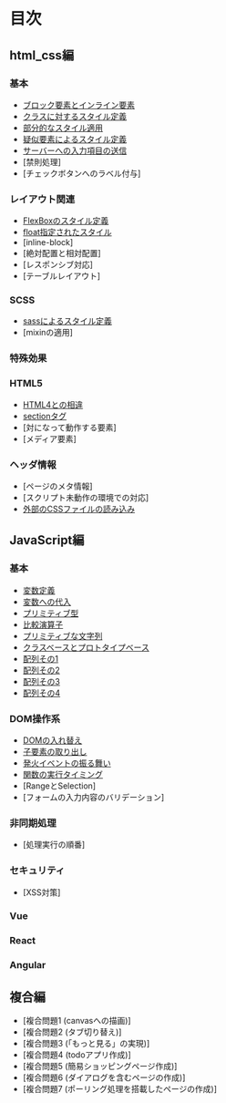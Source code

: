 # 目次
## html_css編
### 基本
- [ブロック要素とインライン要素](html_css/fundamental/BrockOrInline/question.md)
- [クラスに対するスタイル定義](html_css/fundamental/StyleDefinitionOfClass/question.md)
- [部分的なスタイル適用](html_css/fundamental/PartialStyling/question.md)
- [疑似要素によるスタイル定義](html_css/fundamental/PseudoElement/question.md)
- [サーバーへの入力項目の送信](html_css/fundamental/SendToServer/question.md)
- [禁則処理]
- [チェックボタンへのラベル付与]

### レイアウト関連
- [FlexBoxのスタイル定義](html_css/fundamental/FlexibleBox/question.md)
- [float指定されたスタイル](html_css/fundamental/FloatStyling/question.md)
- [inline-block]
- [絶対配置と相対配置]
- [レスポンシブ対応]
- [テーブルレイアウト]

### SCSS
- [sassによるスタイル定義](html_css/fundamental/SCSSWriting/question.md)
- [mixinの適用]

### 特殊効果

### HTML5
- [HTML4との相違](html_css/fundamental/Version/question.md)
- [sectionタグ](html_css/fundamental/AboutSection/question.md)
- [対になって動作する要素]
- [メディア要素]

### ヘッダ情報
- [ページのメタ情報]
- [スクリプト未動作の環境での対応]
- [外部のCSSファイルの読み込み](html_css/fundamental/ImportStyleSheets/question.md)

## JavaScript編
### 基本
- [変数定義](javascript/fundamental/VariableDefinition/question.md)
- [変数への代入](javascript/fundamental/Substitution/question.md)
- [プリミティブ型](javascript/fundamental/PrimitiveTypes/question.md)
- [比較演算子](javascript/fundamental/ComparativeOperator/question.md)
- [プリミティブな文字列](javascript/fundamental/PrimitiveCharacter/question.md)
- [クラスベースとプロトタイプベース](javascript/fundamental/BaseDifference/question.md)
- [配列その1](javascript/fundamental/Array1/question.md)
- [配列その2](javascript/fundamental/Array2/question.md)
- [配列その3](javascript/fundamental/ArrayControl1/question.md)
- [配列その4](javascript/fundamental/ArrayControl2/question.md)

### DOM操作系
- [DOMの入れ替え](javascript/DomControl/ChangeDom/question.md)
- [子要素の取り出し](javascript/DomControl/ChildNodes/question.md)
- [発火イベントの振る舞い](javascript/DomControl/EventBehavior/question.md)
- [関数の実行タイミング](javascript/DomControl/FunctionExecutionTiming/question.md)
- [RangeとSelection]
- [フォームの入力内容のバリデーション]

### 非同期処理
- [処理実行の順番]

### セキュリティ
- [XSS対策]

### Vue

### React

### Angular

## 複合編
- [複合問題1 (canvasへの描画)]
- [複合問題2 (タブ切り替え)]
- [複合問題3 (「もっと見る」の実現)]
- [複合問題4 (todoアプリ作成)]
- [複合問題5 (簡易ショッピングページ作成)]
- [複合問題6 (ダイアログを含むページの作成)]
- [複合問題7 (ポーリング処理を搭載したページの作成)]
